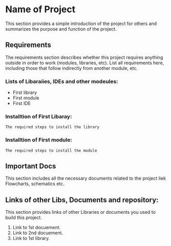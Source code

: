 # Name of Project
This section provides a simple introduction of the project for others and summarizes the purpose and function of the project. 

## Requirements
The requirements section describes whether this project requires anything outside in order to work (modules, libraries, etc). List all requirements here, including those that follow indirectly from another module, etc. 
### Lists of Libaraiies, IDEs and other modeules:
* First library
* First module
* First IDE

### Installtion of First Libaray:
```
The required steps to install the library
```
### Installtion of First module:
```
The required steps to install the module
```

## Important Docs
This section includes all the necessary documents related to the project liek Flowcharts, schematics etc. 


## Links of other Libs, Documents and repository: 
This section provides links of other Libraries or documents you used to build this project.
1. Link to 1st docuement.
2. Link to 2nd docuement.
3. Link to 1st library. 
